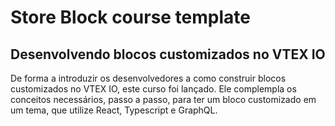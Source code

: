 # Store Block course template

## Desenvolvendo blocos customizados no VTEX IO
De forma a introduzir os desenvolvedores a como construir blocos customizados no VTEX IO, este curso foi lançado. Ele complempla os conceitos necessários, passo a passo, para ter um bloco customizado em um tema, que utilize React, Typescript e GraphQL.
